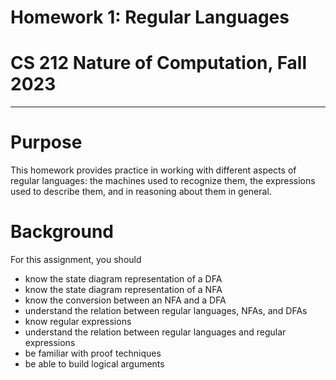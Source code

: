 # Homework 1: Regular Languages
# CS 212 Nature of Computation, Fall 2023

---

# Purpose

This homework provides practice in working with different aspects of regular languages: the machines used to recognize them, the expressions used to describe them, and in reasoning about them in general.

# Background

For this assignment, you should
- know the state diagram representation of a DFA
- know the state diagram representation of a NFA
- know the conversion between an NFA and a DFA
- understand the relation between regular languages, NFAs, and DFAs
- know regular expressions
- understand the relation between regular languages and regular expressions
- be familiar with proof techniques
- be able to build logical arguments
